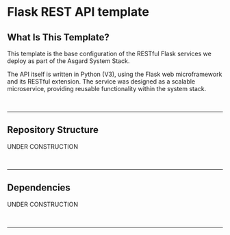 # Flask REST API template
## What Is This Template?
This template is the base configuration of the RESTful Flask services we deploy as part of the Asgard System Stack.

The API itself is written in Python (V3), using the Flask web microframework and its RESTful extension. The service was designed as a scalable microservice, providing reusable functionality within the system stack.

<br>

---

## Repository Structure
UNDER CONSTRUCTION

<br>

---

## Dependencies
UNDER CONSTRUCTION

<br>

---
